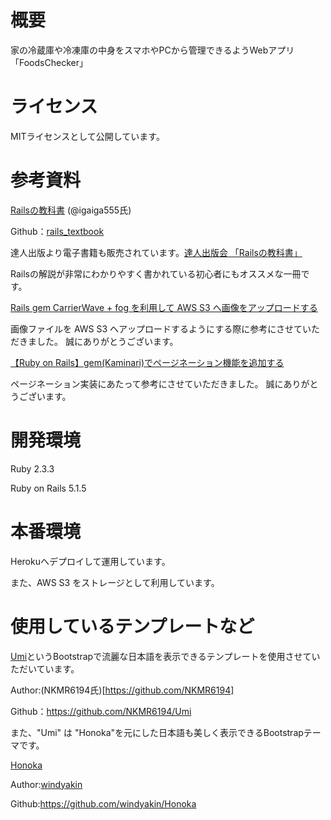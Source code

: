 # 概要

家の冷蔵庫や冷凍庫の中身をスマホやPCから管理できるようWebアプリ「FoodsChecker」

# ライセンス
MITライセンスとして公開しています。

# 参考資料
[Railsの教科書](http://igarashikuniaki.net/rails_textbook/) (@igaiga555氏)

Github：[rails_textbook](https://github.com/igaiga/rails_textbook)

達人出版より電子書籍も販売されています。[達人出版会 「Railsの教科書」](https://tatsu-zine.com/books/rails-textbook)

Railsの解説が非常にわかりやすく書かれている初心者にもオススメな一冊です。

[Rails gem CarrierWave + fog を利用して AWS S3 へ画像をアップロードする
](https://qiita.com/ryo-ichikawa/items/a30dc626cba1ec909d57)

画像ファイルを AWS S3 へアップロードするようにする際に参考にさせていただきました。
誠にありがとうございます。

[【Ruby on Rails】gem(Kaminari)でページネーション機能を追加する](https://qiita.com/NRintaro/items/1ae1e5ceb59c0729c0b9)

ページネーション実装にあたって参考にさせていただきました。
誠にありがとうございます。


# 開発環境

Ruby 2.3.3

Ruby on Rails 5.1.5

# 本番環境

Herokuへデプロイして運用しています。

また、AWS S3 をストレージとして利用しています。

# 使用しているテンプレートなど

[Umi](https://github.com/NKMR6194/Umi)というBootstrapで流麗な日本語を表示できるテンプレートを使用させていただいています。

Author:(NKMR6194氏)[https://github.com/NKMR6194]

Github：https://github.com/NKMR6194/Umi

また、"Umi" は "Honoka"を元にした日本語も美しく表示できるBootstrapテーマです。

[Honoka](https://github.com/windyakin/Honoka)

Author:[windyakin](https://github.com/windyakin)

Github:https://github.com/windyakin/Honoka